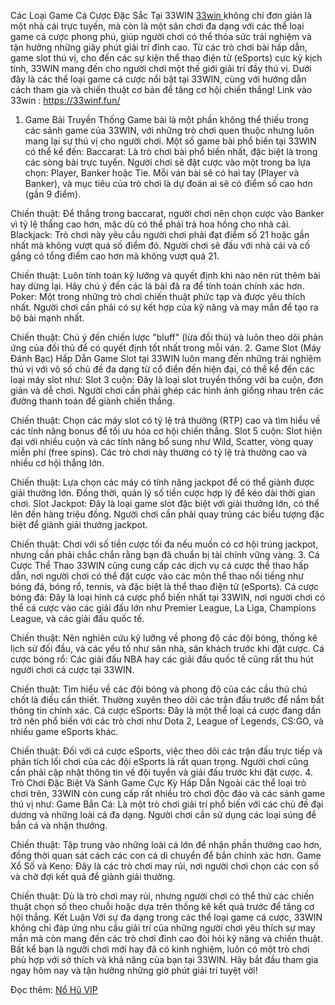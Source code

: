 Các Loại Game Cá Cược Đặc Sắc Tại 33WIN
<a href="https://33winf.fun/">33win </a>không chỉ đơn giản là một nhà cái trực tuyến, mà còn là một sân chơi đa dạng với các thể loại game cá cược phong phú, giúp người chơi có thể thỏa sức trải nghiệm và tận hưởng những giây phút giải trí đỉnh cao. Từ các trò chơi bài hấp dẫn, game slot thú vị, cho đến các sự kiện thể thao điện tử (eSports) cực kỳ kịch tính, 33WIN mang đến cho người chơi một thế giới giải trí đầy thú vị. Dưới đây là các thể loại game cá cược nổi bật tại 33WIN, cùng với hướng dẫn cách tham gia và chiến thuật cơ bản để tăng cơ hội chiến thắng!
Link vào 33win : https://33winf.fun/
1. Game Bài Truyền Thống
Game bài là một phần không thể thiếu trong các sảnh game của 33WIN, với những trò chơi quen thuộc nhưng luôn mang lại sự thú vị cho người chơi. Một số game bài phổ biến tại 33WIN có thể kể đến:
Baccarat: Là trò chơi bài phổ biến nhất, đặc biệt là trong các sòng bài trực tuyến. Người chơi sẽ đặt cược vào một trong ba lựa chọn: Player, Banker hoặc Tie. Mỗi ván bài sẽ có hai tay (Player và Banker), và mục tiêu của trò chơi là dự đoán ai sẽ có điểm số cao hơn (gần 9 điểm).


Chiến thuật: Để thắng trong baccarat, người chơi nên chọn cược vào Banker vì tỷ lệ thắng cao hơn, mặc dù có thể phải trả hoa hồng cho nhà cái.
Blackjack: Trò chơi này yêu cầu người chơi phải đạt điểm số 21 hoặc gần nhất mà không vượt quá số điểm đó. Người chơi sẽ đấu với nhà cái và cố gắng có tổng điểm cao hơn mà không vượt quá 21.


Chiến thuật: Luôn tính toán kỹ lưỡng và quyết định khi nào nên rút thêm bài hay dừng lại. Hãy chú ý đến các lá bài đã ra để tính toán chính xác hơn.
Poker: Một trong những trò chơi chiến thuật phức tạp và được yêu thích nhất. Người chơi cần phải có sự kết hợp của kỹ năng và may mắn để tạo ra bộ bài mạnh nhất.


Chiến thuật: Chú ý đến chiến lược "bluff" (lừa đối thủ) và luôn theo dõi phản ứng của đối thủ để có quyết định tốt nhất trong mỗi ván.
2. Game Slot (Máy Đánh Bạc) Hấp Dẫn
Game Slot tại 33WIN luôn mang đến những trải nghiệm thú vị với vô số chủ đề đa dạng từ cổ điển đến hiện đại, có thể kể đến các loại máy slot như:
Slot 3 cuộn: Đây là loại slot truyền thống với ba cuộn, đơn giản và dễ chơi. Người chơi cần phải ghép các hình ảnh giống nhau trên các đường thanh toán để giành chiến thắng.


Chiến thuật: Chọn các máy slot có tỷ lệ trả thưởng (RTP) cao và tìm hiểu về các tính năng bonus để tối ưu hóa cơ hội chiến thắng.
Slot 5 cuộn: Slot hiện đại với nhiều cuộn và các tính năng bổ sung như Wild, Scatter, vòng quay miễn phí (free spins). Các trò chơi này thường có tỷ lệ trả thưởng cao và nhiều cơ hội thắng lớn.


Chiến thuật: Lựa chọn các máy có tính năng jackpot để có thể giành được giải thưởng lớn. Đồng thời, quản lý số tiền cược hợp lý để kéo dài thời gian chơi.
Slot Jackpot: Đây là loại game slot đặc biệt với giải thưởng lớn, có thể lên đến hàng triệu đồng. Người chơi cần phải quay trúng các biểu tượng đặc biệt để giành giải thưởng jackpot.


Chiến thuật: Chơi với số tiền cược tối đa nếu muốn có cơ hội trúng jackpot, nhưng cần phải chắc chắn rằng bạn đã chuẩn bị tài chính vững vàng.
3. Cá Cược Thể Thao
33WIN cũng cung cấp các dịch vụ cá cược thể thao hấp dẫn, nơi người chơi có thể đặt cược vào các môn thể thao nổi tiếng như bóng đá, bóng rổ, tennis, và đặc biệt là thể thao điện tử (eSports).
Cá cược bóng đá: Đây là loại hình cá cược phổ biến nhất tại 33WIN, nơi người chơi có thể cá cược vào các giải đấu lớn như Premier League, La Liga, Champions League, và các giải đấu quốc tế.


Chiến thuật: Nên nghiên cứu kỹ lưỡng về phong độ các đội bóng, thống kê lịch sử đối đầu, và các yếu tố như sân nhà, sân khách trước khi đặt cược.
Cá cược bóng rổ: Các giải đấu NBA hay các giải đấu quốc tế cũng rất thu hút người chơi cá cược tại 33WIN.


Chiến thuật: Tìm hiểu về các đội bóng và phong độ của các cầu thủ chủ chốt là điều cần thiết. Thường xuyên theo dõi các trận đấu trước để nắm bắt thông tin chính xác.
Cá cược eSports: Đây là một thể loại cá cược đang dần trở nên phổ biến với các trò chơi như Dota 2, League of Legends, CS:GO, và nhiều game eSports khác.


Chiến thuật: Đối với cá cược eSports, việc theo dõi các trận đấu trực tiếp và phân tích lối chơi của các đội eSports là rất quan trọng. Người chơi cũng cần phải cập nhật thông tin về đội tuyển và giải đấu trước khi đặt cược.
4. Trò Chơi Đặc Biệt Và Sảnh Game Cực Kỳ Hấp Dẫn
Ngoài các thể loại trò chơi trên, 33WIN còn cung cấp rất nhiều trò chơi độc đáo và các sảnh game thú vị như:
Game Bắn Cá: Là một trò chơi giải trí phổ biến với các chủ đề đại dương và những loài cá đa dạng. Người chơi cần sử dụng các loại súng để bắn cá và nhận thưởng.


Chiến thuật: Tập trung vào những loài cá lớn để nhận phần thưởng cao hơn, đồng thời quan sát cách các con cá di chuyển để bắn chính xác hơn.
Game Xổ Số và Keno: Đây là các trò chơi may rủi, nơi người chơi chọn các con số và chờ đợi kết quả để giành giải thưởng.


Chiến thuật: Dù là trò chơi may rủi, nhưng người chơi có thể thử các chiến thuật chọn số theo chuỗi hoặc dựa trên thống kê kết quả trước để tăng cơ hội thắng.
Kết Luận
Với sự đa dạng trong các thể loại game cá cược, 33WIN không chỉ đáp ứng nhu cầu giải trí của những người chơi yêu thích sự may mắn mà còn mang đến các trò chơi đỉnh cao đòi hỏi kỹ năng và chiến thuật. Bất kể bạn là người chơi mới hay đã có kinh nghiệm, luôn có một trò chơi phù hợp với sở thích và khả năng của bạn tại 33WIN. Hãy bắt đầu tham gia ngay hôm nay và tận hưởng những giờ phút giải trí tuyệt vời!

Đọc thêm: <a href="https://33winf.dev/no-hu-vip-33win/ ">Nổ Hũ VIP </a>

